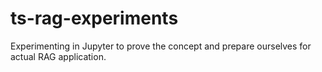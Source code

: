 # ts-rag-experiments
Experimenting in Jupyter to prove the concept and prepare ourselves for actual RAG application.
